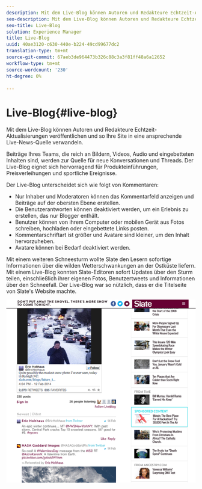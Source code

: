 ```yaml
---
description: Mit dem Live-Blog können Autoren und Redakteure Echtzeit-Aktualisierungen veröffentlichen und so Ihre Site in eine ansprechende Live-News-Quelle verwandeln.
seo-description: Mit dem Live-Blog können Autoren und Redakteure Echtzeit-Aktualisierungen veröffentlichen und so Ihre Site in eine ansprechende Live-News-Quelle verwandeln.
seo-title: Live-Blog
solution: Experience Manager
title: Live-Blog
uuid: 40ae3120-c630-440e-b224-49cd99677dc2
translation-type: tm+mt
source-git-commit: 67aeb3de964473b326c88c3a3f81ff48a6a12652
workflow-type: tm+mt
source-wordcount: '230'
ht-degree: 0%

---
```



# Live-Blog{#live-blog}

Mit dem Live-Blog können Autoren und Redakteure Echtzeit-Aktualisierungen veröffentlichen und so Ihre Site in eine ansprechende Live-News-Quelle verwandeln.

Beiträge Ihres Teams, die reich an Bildern, Videos, Audio und eingebetteten Inhalten sind, werden zur Quelle für neue Konversationen und Threads. Der Live-Blog eignet sich hervorragend für Produkteinführungen, Preisverleihungen und sportliche Ereignisse.

Der Live-Blog unterscheidet sich wie folgt von Kommentaren:

* Nur Inhaber und Moderatoren können das Kommentarfeld anzeigen und Beiträge auf der obersten Ebene erstellen.
* Die Benutzerantworten können deaktiviert werden, um ein Erlebnis zu erstellen, das nur Blogger enthält.
* Benutzer können von ihrem Computer oder mobilen Gerät aus Fotos schreiben, hochladen oder eingebettete Links posten.
* Kommentarschriftart ist größer und Avatare sind kleiner, um den Inhalt hervorzuheben.
* Avatare können bei Bedarf deaktiviert werden.

Mit einem weiteren Schneesturm wollte Slate den Lesern sofortige Informationen über die wilden Wetterschwankungen an der Ostküste liefern. Mit einem Live-Blog konnten Slate-Editoren sofort Updates über den Sturm teilen, einschließlich ihrer eigenen Fotos, Benutzertweets und Informationen über den Schneefall. Der Live-Blog war so nützlich, dass er die Titelseite von Slate&#39;s Website machte.

![](assets/LiveBlogSlate_example.png)

